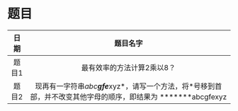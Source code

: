 题目
===
|日期|题目名字|
|:---:|:---:|
|题目1|最有效率的方法计算2乘以8？|
|题目2|现再有一字符串*abc**gfe***xyz*，请写一个方法，将*号移到首部，并不改变其他字母的顺序，即结果为 *******abcgfexyz|